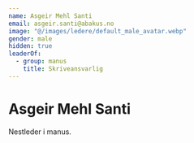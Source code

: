 ```yaml
---
name: Asgeir Mehl Santi
email: asgeir.santi@abakus.no
image: "@/images/ledere/default_male_avatar.webp"
gender: male
hidden: true
leaderOf:
  - group: manus
    title: Skriveansvarlig
---
```


# Asgeir Mehl Santi

Nestleder i manus.
